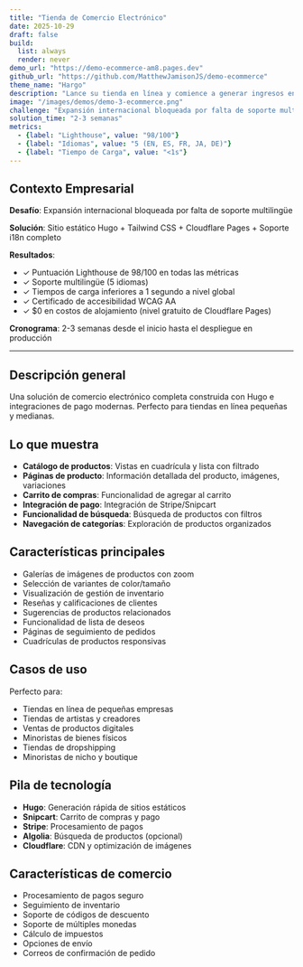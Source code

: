 ```yaml
---
title: "Tienda de Comercio Electrónico"
date: 2025-10-29
draft: false
build:
  list: always
  render: never
demo_url: "https://demo-ecommerce-am8.pages.dev"
github_url: "https://github.com/MatthewJamisonJS/demo-ecommerce"
theme_name: "Hargo"
description: "Lance su tienda en línea y comience a generar ingresos en semanas, no meses. Exhibiciones profesionales de productos, flujos de pago sin fricciones y experiencias de compra optimizadas para móviles maximizan conversiones y reducen el abandono del carrito en 5 idiomas."
image: "/images/demos/demo-3-ecommerce.png"
challenge: "Expansión internacional bloqueada por falta de soporte multilingüe"
solution_time: "2-3 semanas"
metrics:
  - {label: "Lighthouse", value: "98/100"}
  - {label: "Idiomas", value: "5 (EN, ES, FR, JA, DE)"}
  - {label: "Tiempo de Carga", value: "<1s"}
---
```


## Contexto Empresarial

**Desafío**: Expansión internacional bloqueada por falta de soporte multilingüe

**Solución**: Sitio estático Hugo + Tailwind CSS + Cloudflare Pages + Soporte i18n completo

**Resultados**:
- ✓ Puntuación Lighthouse de 98/100 en todas las métricas
- ✓ Soporte multilingüe (5 idiomas)
- ✓ Tiempos de carga inferiores a 1 segundo a nivel global
- ✓ Certificado de accesibilidad WCAG AA
- ✓ $0 en costos de alojamiento (nivel gratuito de Cloudflare Pages)

**Cronograma**: 2-3 semanas desde el inicio hasta el despliegue en producción

---

## Descripción general

Una solución de comercio electrónico completa construida con Hugo e integraciones de pago modernas. Perfecto para tiendas en línea pequeñas y medianas.

## Lo que muestra

- **Catálogo de productos**: Vistas en cuadrícula y lista con filtrado
- **Páginas de producto**: Información detallada del producto, imágenes, variaciones
- **Carrito de compras**: Funcionalidad de agregar al carrito
- **Integración de pago**: Integración de Stripe/Snipcart
- **Funcionalidad de búsqueda**: Búsqueda de productos con filtros
- **Navegación de categorías**: Exploración de productos organizados

## Características principales

- Galerías de imágenes de productos con zoom
- Selección de variantes de color/tamaño
- Visualización de gestión de inventario
- Reseñas y calificaciones de clientes
- Sugerencias de productos relacionados
- Funcionalidad de lista de deseos
- Páginas de seguimiento de pedidos
- Cuadrículas de productos responsivas

## Casos de uso

Perfecto para:
- Tiendas en línea de pequeñas empresas
- Tiendas de artistas y creadores
- Ventas de productos digitales
- Minoristas de bienes físicos
- Tiendas de dropshipping
- Minoristas de nicho y boutique

## Pila de tecnología

- **Hugo**: Generación rápida de sitios estáticos
- **Snipcart**: Carrito de compras y pago
- **Stripe**: Procesamiento de pagos
- **Algolia**: Búsqueda de productos (opcional)
- **Cloudflare**: CDN y optimización de imágenes

## Características de comercio

- Procesamiento de pagos seguro
- Seguimiento de inventario
- Soporte de códigos de descuento
- Soporte de múltiples monedas
- Cálculo de impuestos
- Opciones de envío
- Correos de confirmación de pedido
